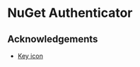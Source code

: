 # NuGet Authenticator

## Acknowledgements

* [Key icon](http://www.iconsdb.com/orange-icons/key-icon.html)
